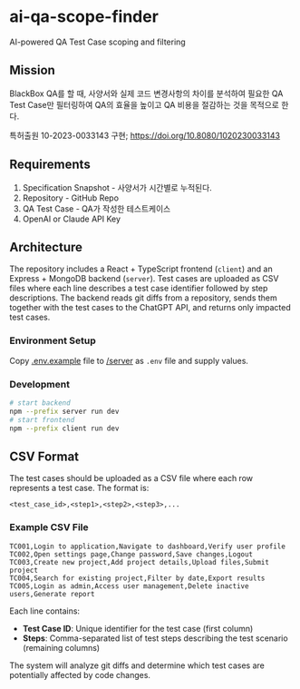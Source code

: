 # ai-qa-scope-finder
AI-powered QA Test Case scoping and filtering

## Mission

BlackBox QA를 할 때, 사양서와 실제 코드 변경사항의 차이를 분석하여 필요한 QA Test Case만 필터링하여 QA의 효율을 높이고 QA 비용을 절감하는 것을 목적으로 한다.

특허출원 10-2023-0033143 구현; https://doi.org/10.8080/1020230033143

## Requirements
1. Specification Snapshot - 사양서가 시간별로 누적된다.
2. Repository - GitHub Repo
3. QA Test Case - QA가 작성한 테스트케이스
4. OpenAI or Claude API Key

## Architecture

The repository includes a React + TypeScript frontend (`client`) and an Express + MongoDB backend (`server`).
Test cases are uploaded as CSV files where each line describes a test case identifier followed by step descriptions.
The backend reads git diffs from a repository, sends them together with the test cases to the ChatGPT API, and returns only impacted test cases.

### Environment Setup

Copy [.env.example](.env.example) file to [/server](./server/) as `.env` file and supply values.

### Development

```bash
# start backend
npm --prefix server run dev
# start frontend
npm --prefix client run dev
```

## CSV Format

The test cases should be uploaded as a CSV file where each row represents a test case. The format is:

```
<test_case_id>,<step1>,<step2>,<step3>,...
```

### Example CSV File

```csv
TC001,Login to application,Navigate to dashboard,Verify user profile
TC002,Open settings page,Change password,Save changes,Logout
TC003,Create new project,Add project details,Upload files,Submit project
TC004,Search for existing project,Filter by date,Export results
TC005,Login as admin,Access user management,Delete inactive users,Generate report
```

Each line contains:
- **Test Case ID**: Unique identifier for the test case (first column)
- **Steps**: Comma-separated list of test steps describing the test scenario (remaining columns)

The system will analyze git diffs and determine which test cases are potentially affected by code changes.

